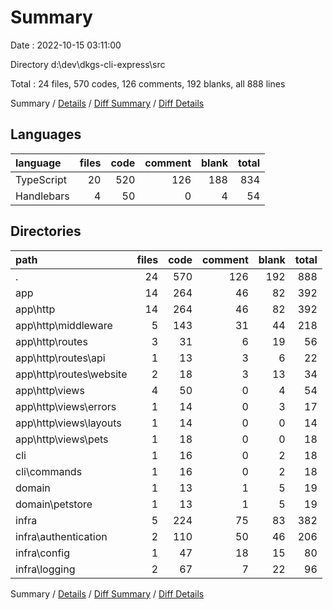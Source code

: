 # Summary

Date : 2022-10-15 03:11:00

Directory d:\\dev\\dkgs-cli-express\\src

Total : 24 files,  570 codes, 126 comments, 192 blanks, all 888 lines

Summary / [Details](details.md) / [Diff Summary](diff.md) / [Diff Details](diff-details.md)

## Languages
| language | files | code | comment | blank | total |
| :--- | ---: | ---: | ---: | ---: | ---: |
| TypeScript | 20 | 520 | 126 | 188 | 834 |
| Handlebars | 4 | 50 | 0 | 4 | 54 |

## Directories
| path | files | code | comment | blank | total |
| :--- | ---: | ---: | ---: | ---: | ---: |
| . | 24 | 570 | 126 | 192 | 888 |
| app | 14 | 264 | 46 | 82 | 392 |
| app\\http | 14 | 264 | 46 | 82 | 392 |
| app\\http\\middleware | 5 | 143 | 31 | 44 | 218 |
| app\\http\\routes | 3 | 31 | 6 | 19 | 56 |
| app\\http\\routes\\api | 1 | 13 | 3 | 6 | 22 |
| app\\http\\routes\\website | 2 | 18 | 3 | 13 | 34 |
| app\\http\\views | 4 | 50 | 0 | 4 | 54 |
| app\\http\\views\\errors | 1 | 14 | 0 | 3 | 17 |
| app\\http\\views\\layouts | 1 | 14 | 0 | 0 | 14 |
| app\\http\\views\\pets | 1 | 18 | 0 | 0 | 18 |
| cli | 1 | 16 | 0 | 2 | 18 |
| cli\\commands | 1 | 16 | 0 | 2 | 18 |
| domain | 1 | 13 | 1 | 5 | 19 |
| domain\\petstore | 1 | 13 | 1 | 5 | 19 |
| infra | 5 | 224 | 75 | 83 | 382 |
| infra\\authentication | 2 | 110 | 50 | 46 | 206 |
| infra\\config | 1 | 47 | 18 | 15 | 80 |
| infra\\logging | 2 | 67 | 7 | 22 | 96 |

Summary / [Details](details.md) / [Diff Summary](diff.md) / [Diff Details](diff-details.md)